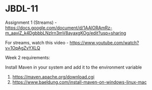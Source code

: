 # JBDL-11

Assignment 1 (Streams) - https://docs.google.com/document/d/1AAlORAmRz-m_aaviZ_k4DgbbbLNzlrn3mV8ayaxgKOg/edit?usp=sharing

For streams, watch this video - https://www.youtube.com/watch?v=1OpAgZvYXLQ

Week 2 requirements:

Install Maven in your system and add it to the environment variable
1) https://maven.apache.org/download.cgi
2) https://www.baeldung.com/install-maven-on-windows-linux-mac
